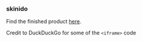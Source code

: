 ### skinido
Find the finished product [here](https://yt.jcwyt.com).

Credit to DuckDuckGo for some of the `<iframe>` code
